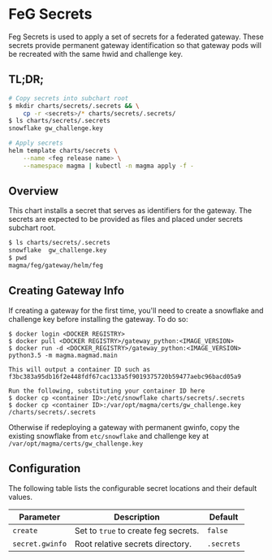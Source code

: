 # FeG Secrets

Feg Secrets is used to apply a set of secrets for a federated gateway. These 
secrets provide permanent gateway identification so that gateway pods will be 
recreated with the same hwid and challenge key.

## TL;DR;

```bash
# Copy secrets into subchart root
$ mkdir charts/secrets/.secrets && \
    cp -r <secrets>/* charts/secrets/.secrets/
$ ls charts/secrets/.secrets
snowflake gw_challenge.key

# Apply secrets
helm template charts/secrets \
    --name <feg release name> \
    --namespace magma | kubectl -n magma apply -f -
```

## Overview

This chart installs a secret that serves as identifiers for the gateway. 
The secrets are expected to be provided as files and placed under
secrets subchart root.
```bash
$ ls charts/secrets/.secrets
snowflake  gw_challenge.key
$ pwd
magma/feg/gateway/helm/feg
```

## Creating Gateway Info
If creating a gateway for the first time, you'll need to create a snowflake
and challenge key before installing the gateway. To do so:

```
$ docker login <DOCKER REGISTRY>
$ docker pull <DOCKER REGISTRY>/gateway_python:<IMAGE_VERSION>
$ docker run -d <DOCKER_REGISTRY>/gateway_python:<IMAGE_VERSION> python3.5 -m magma.magmad.main

This will output a container ID such as
f3bc383a95db16f2e448fdf67cac133a5f9019375720b59477aebc96bacd05a9

Run the following, substituting your container ID here
$ docker cp <container ID>:/etc/snowflake charts/secrets/.secrets
$ docker cp <container ID>:/var/opt/magma/certs/gw_challenge.key /charts/secrets/.secrets
```

Otherwise if redeploying a gateway with permanent gwinfo, copy the existing 
snowflake from `etc/snowflake` and challenge key at 
`/var/opt/magma/certs/gw_challenge.key`

## Configuration

The following table lists the configurable secret locations and 
their default values.

| Parameter        | Description     | Default   |
| ---              | ---             | ---       |
| `create` | Set to ``true`` to create feg secrets. | `false` |
| `secret.gwinfo` | Root relative secrets directory. | `.secrets` |

